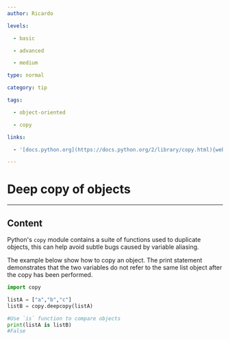```yaml
---
author: Ricardo

levels:

  - basic

  - advanced

  - medium

type: normal

category: tip

tags:

  - object-oriented

  - copy

links:

  - '[docs.python.org](https://docs.python.org/2/library/copy.html){website}'

---
```

# Deep copy of objects

---
## Content

Python's `copy` module contains a suite of functions used to duplicate objects, this can help avoid subtle bugs caused by variable aliasing. 

The example below show how to copy an object. The print statement demonstrates that the two variables do not refer to the same list object after the copy has been performed.
  
```python
import copy

listA = ["a","b","c"]
listB = copy.deepcopy(listA)

#Use `is` function to compare objects 
print(listA is listB)
#False
```